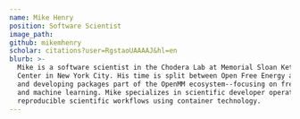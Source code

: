 ```yaml
---
name: Mike Henry
position: Software Scientist
image_path:
github: mikemhenry
scholar: citations?user=RgstaoUAAAAJ&hl=en
blurb: >-
  Mike is a software scientist in the Chodera Lab at Memorial Sloan Kettering Cancer 
  Center in New York City. His time is split between Open Free Energy and maintaining 
  and developing packages part of the OpenMM ecosystem--focusing on free energy methods
  and machine learning. Mike specializes in scientific developer operations and 
  reproducible scientific workflows using container technology.
---
```

